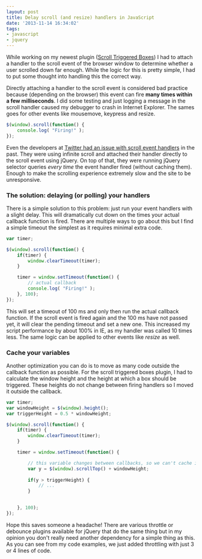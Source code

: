 ```yaml
---
layout: post
title: Delay scroll (and resize) handlers in JavaScript
date: '2013-11-14 16:34:02'
tags:
- javascript
- jquery
---
```


While working on my newest plugin (<a href="http://dannyvankooten.com/wordpress-plugins/scroll-triggered-boxes/">Scroll Triggered Boxes</a>) I had to attach a handler to the scroll event of the browser window to determine whether a user scrolled down far enough. While the logic for this is pretty simple, I had to put some thought into handling this the correct way.

Directly attaching a handler to the scroll event is considered bad practice because (depending on the browser) this event can fire <strong>many times within a few milliseconds</strong>. I did some testing and just logging a message in the scroll handler caused my debugger to crash in Internet Explorer. The sames goes for other events like mousemove, keypress and resize.

```javascript
$(window).scroll(function() {
	console.log( "Firing!" );
});
```

Even the developers at <a href="http://ejohn.org/blog/learning-from-twitter/">Twitter had an issue with scroll event handlers</a> in the past. They were using infinite scroll and attached their handler directly to the scroll event using jQuery. On top of that, they were running jQuery selector queries <em>every time</em> the event handler fired (without caching them). Enough to make the scrolling experience extremely slow and the site to be unresponsive.

<h3>The solution: delaying (or polling) your handlers</h3>
There is a simple solution to this problem: just run your event handlers with a slight delay. This will dramatically cut down on the times your actual callback function is fired. There are multiple ways to go about this but I find a simple timeout the simplest as it requires minimal extra code.

```javascript
var timer;

$(window).scroll(function() {
	if(timer) {
		window.clearTimeout(timer);
	}

	timer = window.setTimeout(function() {
		// actual callback
		console.log( "Firing!" );
	}, 100);
});
```

This will set a timeout of 100 ms and only then run the actual callback function. If the scroll event is fired again and the 100 ms have not passed yet, it will clear the pending timeout and set a new one. This increased my script performance by about 100% in IE, as my handler was called 10 times less. The same logic can be applied to other events like <em>resize</em> as well.

<h3>Cache your variables</h3>
Another optimization you can do is to move as many code outside the callback function as possible. For the scroll triggered boxes plugin, I had to calculate the window height and the height at which a box should be triggered. These heights do not change between firing handlers so I moved it outside the callback.

```javascript
var timer;
var windowHeight = $(window).height();
var triggerHeight = 0.5 * windowHeight;

$(window).scroll(function() {
	if(timer) {
		window.clearTimeout(timer);
	}

	timer = window.setTimeout(function() {

		// this variable changes between callbacks, so we can't cache it
		var y = $(window).scrollTop() + windowHeight;
 
	    if(y > triggerHeight) {
	        // ...
	    }

		
	}, 100);
});
```

Hope this saves someone a headache! There are various throttle or debounce plugins available for jQuery that do the same thing but in my opinion you don't really need another dependency for a simple thing as this. As you can see from my code examples, we just added throttling with just 3 or 4 lines of code.
